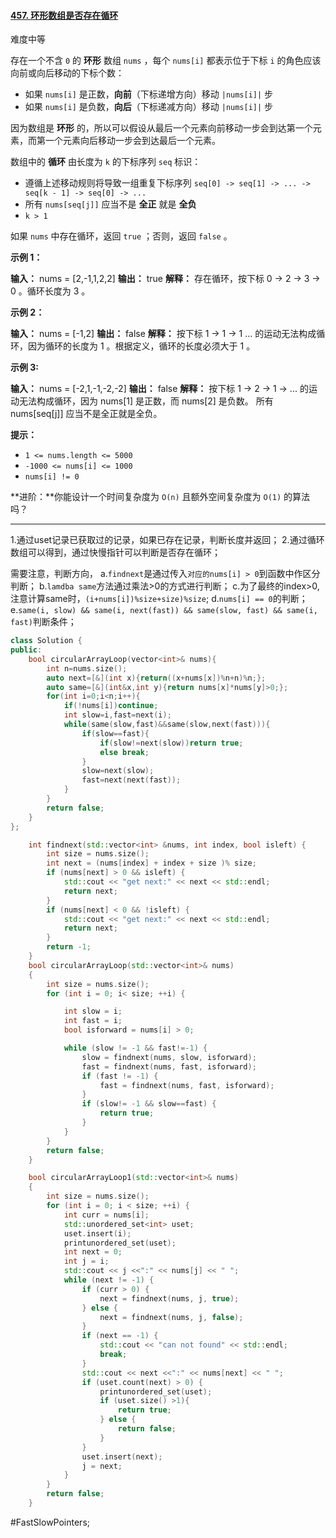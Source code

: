 #### [457. 环形数组是否存在循环](https://leetcode.cn/problems/circular-array-loop/)

难度中等

存在一个不含 `0` 的 **环形** 数组 `nums` ，每个 `nums[i]` 都表示位于下标 `i` 的角色应该向前或向后移动的下标个数：

-   如果 `nums[i]` 是正数，**向前**（下标递增方向）移动 `|nums[i]|` 步
-   如果 `nums[i]` 是负数，**向后**（下标递减方向）移动 `|nums[i]|` 步

因为数组是 **环形** 的，所以可以假设从最后一个元素向前移动一步会到达第一个元素，而第一个元素向后移动一步会到达最后一个元素。

数组中的 **循环** 由长度为 `k` 的下标序列 `seq` 标识：

-   遵循上述移动规则将导致一组重复下标序列 `seq[0] -> seq[1] -> ... -> seq[k - 1] -> seq[0] -> ...`
-   所有 `nums[seq[j]]` 应当不是 **全正** 就是 **全负**
-   `k > 1`

如果 `nums` 中存在循环，返回 `true` ；否则，返回 `false` 。

**示例 1：**

**输入：** nums = [2,-1,1,2,2]
**输出：** true
**解释：** 存在循环，按下标 0 -> 2 -> 3 -> 0 。循环长度为 3 。

**示例 2：**

**输入：** nums = [-1,2]
**输出：** false
**解释：** 按下标 1 -> 1 -> 1 ... 的运动无法构成循环，因为循环的长度为 1 。根据定义，循环的长度必须大于 1 。

**示例 3:**

**输入：** nums = [-2,1,-1,-2,-2]
**输出：** false
**解释：** 按下标 1 -> 2 -> 1 -> ... 的运动无法构成循环，因为 nums[1] 是正数，而 nums[2] 是负数。
所有 nums[seq[j]] 应当不是全正就是全负。

**提示：**

-   `1 <= nums.length <= 5000`
-   `-1000 <= nums[i] <= 1000`
-   `nums[i] != 0`

**进阶：**你能设计一个时间复杂度为 `O(n)` 且额外空间复杂度为 `O(1)` 的算法吗？
---- ----
1.通过uset记录已获取过的记录，如果已存在记录，判断长度并返回；
2.通过循环数组可以得到，通过快慢指针可以判断是否存在循环；

需要注意，判断方向，
a.`findnext`是通过传入`对应的nums[i] > 0`到函数中作区分判断；
b.`lamdba same`方法通过乘法>0的方式进行判断；
c.为了最终的index>0,注意计算same时，`(i+nums[i])%size+size)%size`;
d.`nums[i] == 0`的判断；
e.`same(i, slow) && same(i, next(fast)) && same(slow, fast) && same(i, fast)`判断条件；

```cpp
class Solution {
public:
    bool circularArrayLoop(vector<int>& nums){
        int n=nums.size();
        auto next=[&](int x){return((x+nums[x])%n+n)%n;};
        auto same=[&](int&x,int y){return nums[x]*nums[y]>0;};
        for(int i=0;i<n;i++){
            if(!nums[i])continue;
            int slow=i,fast=next(i);
            while(same(slow,fast)&&same(slow,next(fast))){
                if(slow==fast){
                    if(slow!=next(slow))return true;
                    else break;
                }
                slow=next(slow);
                fast=next(next(fast));
            }
        }
        return false;
    }
};
```

```cpp
    int findnext(std::vector<int> &nums, int index, bool isleft) {
        int size = nums.size();
        int next = (nums[index] + index + size )% size;
        if (nums[next] > 0 && isleft) {
            std::cout << "get next:" << next << std::endl;
            return next;
        }
        if (nums[next] < 0 && !isleft) {
            std::cout << "get next:" << next << std::endl;
            return next;
        }
        return -1;
    }
    bool circularArrayLoop(std::vector<int>& nums)
    {
        int size = nums.size();
        for (int i = 0; i< size; ++i) {

            int slow = i;
            int fast = i;
            bool isforward = nums[i] > 0;

            while (slow != -1 && fast!=-1) {
                slow = findnext(nums, slow, isforward);
                fast = findnext(nums, fast, isforward);
                if (fast != -1) {
                    fast = findnext(nums, fast, isforward);
                }
                if (slow!= -1 && slow==fast) {
                    return true;
                }
            }
        }
        return false;
    }
```

```cpp
    bool circularArrayLoop1(std::vector<int>& nums)
    {
        int size = nums.size();
        for (int i = 0; i < size; ++i) {
            int curr = nums[i];
            std::unordered_set<int> uset;
            uset.insert(i);
            printunordered_set(uset);
            int next = 0;
            int j = i;
            std::cout << j <<":" << nums[j] << " ";
            while (next != -1) {
                if (curr > 0) {
                    next = findnext(nums, j, true);
                } else {
                    next = findnext(nums, j, false);
                }
                if (next == -1) {
                    std::cout << "can not found" << std::endl;
                    break;
                }
                std::cout << next <<":" << nums[next] << " ";
                if (uset.count(next) > 0) {
                    printunordered_set(uset);
                    if (uset.size() >1){
                        return true;
                    } else {
                        return false;
                    }
                }
                uset.insert(next);
                j = next;
            }
        }
        return false;
    }
```
#FastSlowPointers;
